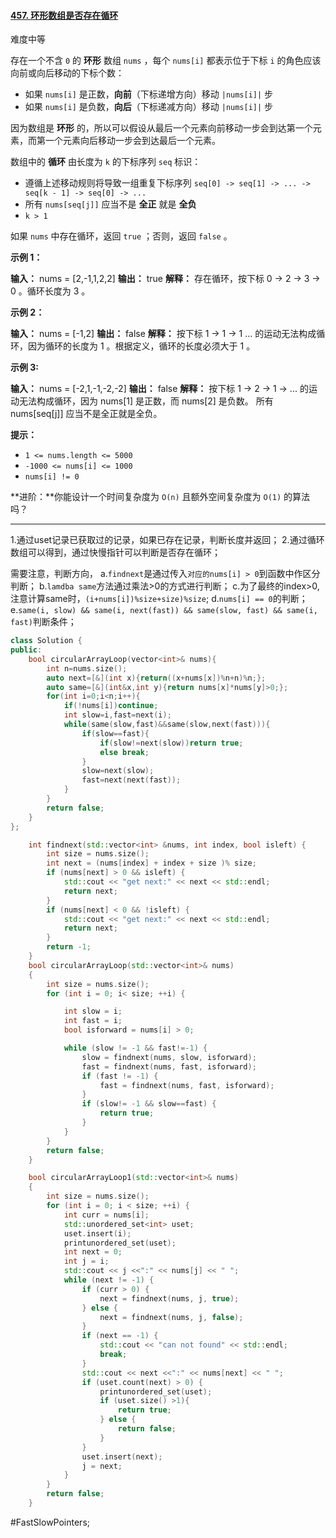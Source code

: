 #### [457. 环形数组是否存在循环](https://leetcode.cn/problems/circular-array-loop/)

难度中等

存在一个不含 `0` 的 **环形** 数组 `nums` ，每个 `nums[i]` 都表示位于下标 `i` 的角色应该向前或向后移动的下标个数：

-   如果 `nums[i]` 是正数，**向前**（下标递增方向）移动 `|nums[i]|` 步
-   如果 `nums[i]` 是负数，**向后**（下标递减方向）移动 `|nums[i]|` 步

因为数组是 **环形** 的，所以可以假设从最后一个元素向前移动一步会到达第一个元素，而第一个元素向后移动一步会到达最后一个元素。

数组中的 **循环** 由长度为 `k` 的下标序列 `seq` 标识：

-   遵循上述移动规则将导致一组重复下标序列 `seq[0] -> seq[1] -> ... -> seq[k - 1] -> seq[0] -> ...`
-   所有 `nums[seq[j]]` 应当不是 **全正** 就是 **全负**
-   `k > 1`

如果 `nums` 中存在循环，返回 `true` ；否则，返回 `false` 。

**示例 1：**

**输入：** nums = [2,-1,1,2,2]
**输出：** true
**解释：** 存在循环，按下标 0 -> 2 -> 3 -> 0 。循环长度为 3 。

**示例 2：**

**输入：** nums = [-1,2]
**输出：** false
**解释：** 按下标 1 -> 1 -> 1 ... 的运动无法构成循环，因为循环的长度为 1 。根据定义，循环的长度必须大于 1 。

**示例 3:**

**输入：** nums = [-2,1,-1,-2,-2]
**输出：** false
**解释：** 按下标 1 -> 2 -> 1 -> ... 的运动无法构成循环，因为 nums[1] 是正数，而 nums[2] 是负数。
所有 nums[seq[j]] 应当不是全正就是全负。

**提示：**

-   `1 <= nums.length <= 5000`
-   `-1000 <= nums[i] <= 1000`
-   `nums[i] != 0`

**进阶：**你能设计一个时间复杂度为 `O(n)` 且额外空间复杂度为 `O(1)` 的算法吗？
---- ----
1.通过uset记录已获取过的记录，如果已存在记录，判断长度并返回；
2.通过循环数组可以得到，通过快慢指针可以判断是否存在循环；

需要注意，判断方向，
a.`findnext`是通过传入`对应的nums[i] > 0`到函数中作区分判断；
b.`lamdba same`方法通过乘法>0的方式进行判断；
c.为了最终的index>0,注意计算same时，`(i+nums[i])%size+size)%size`;
d.`nums[i] == 0`的判断；
e.`same(i, slow) && same(i, next(fast)) && same(slow, fast) && same(i, fast)`判断条件；

```cpp
class Solution {
public:
    bool circularArrayLoop(vector<int>& nums){
        int n=nums.size();
        auto next=[&](int x){return((x+nums[x])%n+n)%n;};
        auto same=[&](int&x,int y){return nums[x]*nums[y]>0;};
        for(int i=0;i<n;i++){
            if(!nums[i])continue;
            int slow=i,fast=next(i);
            while(same(slow,fast)&&same(slow,next(fast))){
                if(slow==fast){
                    if(slow!=next(slow))return true;
                    else break;
                }
                slow=next(slow);
                fast=next(next(fast));
            }
        }
        return false;
    }
};
```

```cpp
    int findnext(std::vector<int> &nums, int index, bool isleft) {
        int size = nums.size();
        int next = (nums[index] + index + size )% size;
        if (nums[next] > 0 && isleft) {
            std::cout << "get next:" << next << std::endl;
            return next;
        }
        if (nums[next] < 0 && !isleft) {
            std::cout << "get next:" << next << std::endl;
            return next;
        }
        return -1;
    }
    bool circularArrayLoop(std::vector<int>& nums)
    {
        int size = nums.size();
        for (int i = 0; i< size; ++i) {

            int slow = i;
            int fast = i;
            bool isforward = nums[i] > 0;

            while (slow != -1 && fast!=-1) {
                slow = findnext(nums, slow, isforward);
                fast = findnext(nums, fast, isforward);
                if (fast != -1) {
                    fast = findnext(nums, fast, isforward);
                }
                if (slow!= -1 && slow==fast) {
                    return true;
                }
            }
        }
        return false;
    }
```

```cpp
    bool circularArrayLoop1(std::vector<int>& nums)
    {
        int size = nums.size();
        for (int i = 0; i < size; ++i) {
            int curr = nums[i];
            std::unordered_set<int> uset;
            uset.insert(i);
            printunordered_set(uset);
            int next = 0;
            int j = i;
            std::cout << j <<":" << nums[j] << " ";
            while (next != -1) {
                if (curr > 0) {
                    next = findnext(nums, j, true);
                } else {
                    next = findnext(nums, j, false);
                }
                if (next == -1) {
                    std::cout << "can not found" << std::endl;
                    break;
                }
                std::cout << next <<":" << nums[next] << " ";
                if (uset.count(next) > 0) {
                    printunordered_set(uset);
                    if (uset.size() >1){
                        return true;
                    } else {
                        return false;
                    }
                }
                uset.insert(next);
                j = next;
            }
        }
        return false;
    }
```
#FastSlowPointers;
